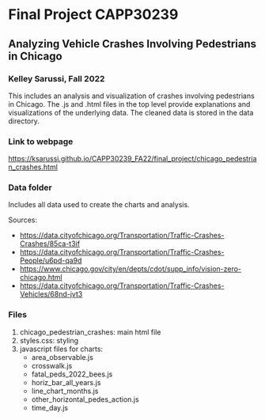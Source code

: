 # Final Project CAPP30239
## Analyzing Vehicle Crashes Involving Pedestrians in Chicago
### Kelley Sarussi, Fall 2022

This includes an analysis and visualization of crashes involving pedestrians in Chicago. The .js and .html files in the top level provide explanations and visualizations of the underlying data. The cleaned data is stored in the data directory.

### Link to webpage
https://ksarussi.github.io/CAPP30239_FA22/final_project/chicago_pedestrian_crashes.html

### Data folder
Includes all data used to create the charts and analysis.

Sources:
- https://data.cityofchicago.org/Transportation/Traffic-Crashes-Crashes/85ca-t3if
- https://data.cityofchicago.org/Transportation/Traffic-Crashes-People/u6pd-qa9d
- https://www.chicago.gov/city/en/depts/cdot/supp_info/vision-zero-chicago.html
- https://data.cityofchicago.org/Transportation/Traffic-Crashes-Vehicles/68nd-jvt3

### Files
1. chicago_pedestrian_crashes: main html file
2. styles.css: styling
3. javascript files for charts:
    - area_observable.js
    - crosswalk.js
    - fatal_peds_2022_bees.js
    - horiz_bar_all_years.js
    - line_chart_months.js
    - other_horizontal_pedes_action.js
    - time_day.js
